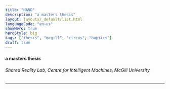 ```yaml
---
title: "HAND"
description: "a masters thesis"
layout: layouts/_default/list.html
languageCode: "en-us"
showHero: true
heroStyle: big
tags: ["thesis", "mcgill", "circus", "haptics"]
draft: true
---
```

#### a masters thesis
###### Shared Reality Lab, Centre for Intelligent Machines, McGill University
---